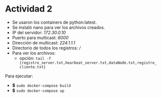 # Actividad 2

* Se usaron los containers de python:latest.
* Se instaló nano para ver los archivos creados.
* IP del servidor: *172.30.0.10*
* Puerto para multicast: *6000*
* Dirección de multicast: *224.1.1.1*
* Directorio de todos los registros: */*
* Para ver los archivos:
    * opción: ```tail -f {registro_server.txt,hearbeat_server.txt,dataNode.txt,registro_cliente.txt}```

Para ejecutar:

* **$** ```sudo docker-compose build```
* **$** ```sudo docker-compose up```
